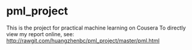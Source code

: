 # pml_project
This is the project for practical machine learning on Cousera
To directly view my report online, see:
http://rawgit.com/huangzhenbc/pml_project/master/pml.html
